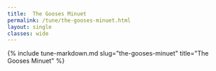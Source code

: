 ```yaml
---
title:  The Gooses Minuet
permalink: /tune/the-gooses-minuet.html
layout: single
classes: wide
---
```

{% include tune-markdown.md slug="the-gooses-minuet" title="The Gooses Minuet" %}

